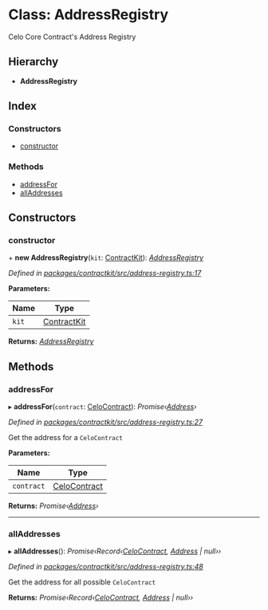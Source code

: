 # Class: AddressRegistry

Celo Core Contract's Address Registry

## Hierarchy

* **AddressRegistry**

## Index

### Constructors

* [constructor](_contractkit_src_address_registry_.addressregistry.md#constructor)

### Methods

* [addressFor](_contractkit_src_address_registry_.addressregistry.md#addressfor)
* [allAddresses](_contractkit_src_address_registry_.addressregistry.md#alladdresses)

## Constructors

###  constructor

\+ **new AddressRegistry**(`kit`: [ContractKit](_contractkit_src_kit_.contractkit.md)): *[AddressRegistry](_contractkit_src_address_registry_.addressregistry.md)*

*Defined in [packages/contractkit/src/address-registry.ts:17](https://github.com/celo-org/celo-monorepo/blob/master/packages/contractkit/src/address-registry.ts#L17)*

**Parameters:**

Name | Type |
------ | ------ |
`kit` | [ContractKit](_contractkit_src_kit_.contractkit.md) |

**Returns:** *[AddressRegistry](_contractkit_src_address_registry_.addressregistry.md)*

## Methods

###  addressFor

▸ **addressFor**(`contract`: [CeloContract](../enums/_contractkit_src_base_.celocontract.md)): *Promise‹[Address](../modules/_contractkit_src_base_.md#address)›*

*Defined in [packages/contractkit/src/address-registry.ts:27](https://github.com/celo-org/celo-monorepo/blob/master/packages/contractkit/src/address-registry.ts#L27)*

Get the address for a `CeloContract`

**Parameters:**

Name | Type |
------ | ------ |
`contract` | [CeloContract](../enums/_contractkit_src_base_.celocontract.md) |

**Returns:** *Promise‹[Address](../modules/_contractkit_src_base_.md#address)›*

___

###  allAddresses

▸ **allAddresses**(): *Promise‹Record‹[CeloContract](../enums/_contractkit_src_base_.celocontract.md), [Address](../modules/_contractkit_src_base_.md#address) | null››*

*Defined in [packages/contractkit/src/address-registry.ts:48](https://github.com/celo-org/celo-monorepo/blob/master/packages/contractkit/src/address-registry.ts#L48)*

Get the address for all possible `CeloContract`

**Returns:** *Promise‹Record‹[CeloContract](../enums/_contractkit_src_base_.celocontract.md), [Address](../modules/_contractkit_src_base_.md#address) | null››*
